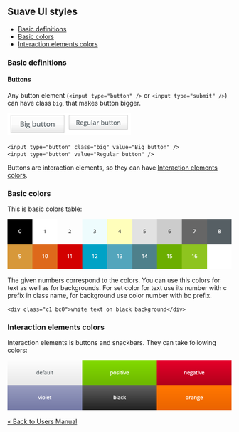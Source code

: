 ## Suave UI styles

- [Basic definitions](#style-basic)
- [Basic colors](#style-basic-colors)
- [Interaction elements colors](#style-interaction-colors)


### <a name="style-basic"/>Basic definitions

#### Buttons

Any button element (`<input type="button" />` or `<input type="submit" />`) can have class `big`, that makes button
bigger.

<img src="images/button-sizes.png" />

    <input type="button" class="big" value="Big button" />
    <input type="button" value="Regular button" />

Buttons are interaction elements, so they can have [Interaction elements colors](#style-interaction-colors).


### <a name="style-basic-colors"/>Basic colors

This is basic colors table:

<img src="images/colors-basic.png" />

The given numbers correspond to the colors. You can use this colors for text as well as for backgrounds. For set color
for text use its number with c prefix in class name, for background use color number with bc prefix.

    <div class="c1 bc0">white text on black background</div>


### <a name="style-interaction-colors"/>Interaction elements colors

Interaction elements is buttons and snackbars. They can take following colors:

<img src="images/colors-interact.png" />


[&laquo; Back to Users Manual](index.md)
